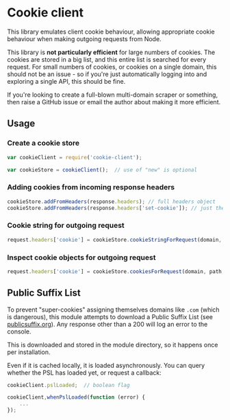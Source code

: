 # Cookie client

This library emulates client cookie behaviour, allowing appropriate cookie behaviour when making outgoing requests from Node.

This library is **not particularly efficient** for large numbers of cookies.  The cookies are stored in a big list, and this entire list is searched for every request.  For small numbers of cookies, or cookies on a single domain, this should not be an issue - so if you're just automatically logging into and exploring a single API, this should be fine.

If you're looking to create a full-blown multi-domain scraper or something, then raise a GitHub issue or email the author about making it more efficient.

## Usage

### Create a cookie store

```javascript
var cookieClient = require('cookie-client');

var cookieStore = cookieClient();  // use of "new" is optional
```

### Adding cookies from incoming response headers

```javascript
cookieStore.addFromHeaders(response.headers); // full headers object
cookieStore.addFromHeaders(response.headers['set-cookie']); // just the cookie headers
```

### Cookie string for outgoing request

```javascript
request.headers['cookie'] = cookieStore.cookieStringForRequest(domain, path, isSecure);
```

### Inspect cookie objects for outgoing request

```javascript
request.headers['cookie'] = cookieStore.cookiesForRequest(domain, path, isSecure);
```

## Public Suffix List

To prevent "super-cookies" assigning themselves domains like `.com` (which is dangerous), this module attempts to download a Public Suffix List (see [publicsuffix.org](http://publicsuffix.org/)).  Any response other than a 200 will log an error to the console.

This is downloaded and stored in the module directory, so it happens once per installation.

Even if it is cached locally, it is loaded asynchronously.  You can query whether the PSL has loaded yet, or request a callback:

```javascript
cookieClient.pslLoaded;  // boolean flag

cookieClient,whenPslLoaded(function (error) {
	...
});
```